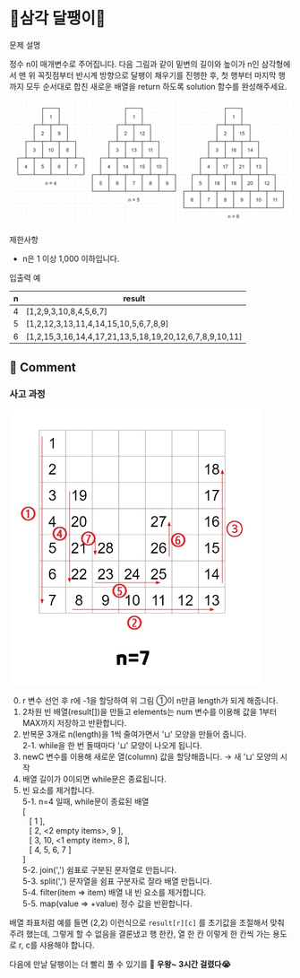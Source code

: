 # 🐌삼각 달팽이🐌

문제 설명

정수 n이 매개변수로 주어집니다. 다음 그림과 같이 밑변의 길이와 높이가 n인 삼각형에서 맨 위 꼭짓점부터 반시계 방향으로 달팽이 채우기를 진행한 후, 첫 행부터 마지막 행까지 모두 순서대로 합친 새로운 배열을 return 하도록 solution 함수를 완성해주세요.

![](./examples.png)

제한사항

- n은 1 이상 1,000 이하입니다.

입출력 예

|n|	result|
|---|---|
|4|	[1,2,9,3,10,8,4,5,6,7]|
|5|	[1,2,12,3,13,11,4,14,15,10,5,6,7,8,9]|
|6|	[1,2,15,3,16,14,4,17,21,13,5,18,19,20,12,6,7,8,9,10,11]|



## 🤞 Comment
### 사고 과정
<img src="./p68645.png" width="450px">

0. r 변수 선언 후 r에 -1을 할당하여 위 그림 ①이 n만큼 length가 되게 해줍니다.
1. 2차원 빈 배열(result[])을 만들고 elements는 num 변수를 이용해 값을 1부터 MAX까지 저장하고 반환합니다.
2. 반복문 3개로 n(length)을 1씩 줄여가면서 '⊔' 모양을 만들어 줍니다. <br>
2-1. while을 한 번 돌때마다 '⊔' 모양이 나오게 됩니다.
3. newC 변수를 이용해 새로운 열(column) 값을 할당해줍니다. → 새 '⊔' 모양의 시작
4. 배열 길이가 0이되면 while문은 종료됩니다.
5. 빈 요소를 제거합니다. <br>
5-1. n=4 일때, while문이 종료된 배열 <br>
  [<br>
   &nbsp;&nbsp; [ 1 ],<br>
   &nbsp;&nbsp; [ 2, <2 empty items>, 9 ],<br>
   &nbsp;&nbsp; [ 3, 10, <1 empty item>, 8 ],<br>
   &nbsp;&nbsp; [ 4, 5, 6, 7 ]<br>
  ]<br>
5-2. join(',') 쉼표로 구분된 문자열로 만듭니다. <br>
5-3. split(',') 문자열을 쉼표 구분자로 잘라 배열 만듭니다. <br>
5-4. filter(item => item) 배열 내 빈 요소를 제거합니다. <br>
5-5. map(value => +value) 정수 값을 반환합니다. 


배열 좌표처럼 예를 들면 (2,2) 이런식으로 `result[r][c]` 를 초기값을 조절해서 맞춰주려 했는데, 그렇게 할 수 없음을 결론냈고 행 한칸, 열 한 칸 이렇게 한 칸씩 가는 용도로 r, c를 샤용해야 합니다. 

다음에 만날 달팽이는 더 빨리 풀 수 있기를 🙏
**우왕~ 3시간 걸렸다😭**